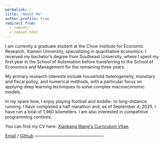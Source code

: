 ```yaml
---
permalink: /
title: "About Me"
author_profile: true
redirect_from: 
  - /about/
  - /about.html   
---
```


I am currently a graduate student at the Chow Institute for Economic Research, Xiamen University, specializing in quantitative economics. I received my bachelor’s degree from Southeast University, where I spent my first year in the School of Automation before transferring to the School of Economics and Management for the remaining three years.

My primary research interests include household heterogeneity, monetary and fiscal policy, and numerical methods, with a particular focus on applying deep learning techniques to solve complex macroeconomic models.

In my spare time, I enjoy playing football and middle- to long-distance running. I have completed a half marathon and, as of September 4, 2025, I have run a total of 1,960 kilometers. I am also interested in competitive programming contests.

You can find my CV here: [Xiankang Wang's Curriculum Vitae](https://www.dropbox.com/scl/fi/r42e8yn454ra0twk3tl2b/wangxiankang_CV.pdf?rlkey=q6fqlwkzg75je1t5kl5fpekdk&st=89xkchmo&dl=0).

[Email](wangxiankang.econ@gmail.com) / [Github](https://github.com/xiankangW-gi) 
————————————————


